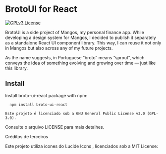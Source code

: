 # BrotoUI for React 
[![GPLv3 License](https://img.shields.io/badge/License-GPL%20v3-yellow.svg)](https://opensource.org/licenses/)

BrotoUI is a side project of Mangos, my personal finance app.
While developing a design system for Mangos, I decided to publish it separately as a standalone React UI component library.
This way, I can reuse it not only in Mangos but also across any of my future projects.

As the name suggests, in Portuguese “broto” means “sprout”, which conveys the idea of something evolving and growing over time — just like this library.


## Install

Install broto-ui-react package with npm:

```bash
  npm install broto-ui-react
```


    Este projeto é licenciado sob a GNU General Public License v3.0 (GPL-3.0).
Consulte o arquivo LICENSE
para mais detalhes.

Créditos de terceiros

Este projeto utiliza ícones do Lucide Icons
, licenciados sob a MIT License:
